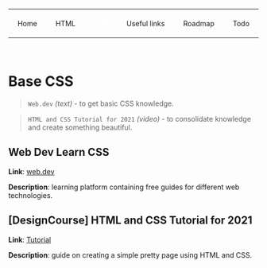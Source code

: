 <style>
.nav {
    display: flex;
    justify-content: space-around;
    flex-wrap: wrap;
}

.nav a {
    white-space: nowrap;
    text-decoration: none;
    margin: 6px;
}

.nav a.active {
    color: #fff;
    text-shadow: 0 0 5px rgba(255,255,255,0.5);
}
</style>

<hr>
<p class="nav">
    <a href="../index.html">Home</a>
    <a href="html.html">HTML</a>
    <a class="active" href="css.html">CSS</a>
    <a href="other-resources.html">Useful links</a>
    <a href="https://roadmap.sh/frontend">Roadmap</a>
    <a href="https://yehor-akunishnikov.github.io/TodoList/">Todo</a>
</p>
<hr>
<br>

# Base CSS
> `Web.dev` _(text)_ - to get basic CSS knowledge.

> `HTML and CSS Tutorial for 2021` _(video)_ - to consolidate knowledge and create something beautiful.

## Web Dev Learn CSS

**Link**: <a href="https://web.dev/learn/css/">web.dev</a>

**Description**: learning platform containing free guides for different web technologies.

## [DesignCourse] HTML and CSS Tutorial for 2021

**Link**: <a href="https://www.youtube.com/watch?v=D-h8L5hgW-w&t=5451s">Tutorial</a>

**Description**: guide on creating a simple pretty page using HTML and CSS.
